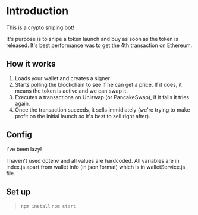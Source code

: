 # Introduction

This is a crypto sniping bot!

It's purpose is to snipe a token launch and buy as soon as the token is released. It's best performance was to get the 4th transaction on Ethereum.

## How it works
1. Loads your wallet and creates a signer
2. Starts polling the blockchain to see if he can get a price. If it does, it means the token is active and we can swap it.
3. Executes a transactions on Uniswap (or PancakeSwap), if it fails it tries again.
4. Once the transaction suceeds, it sells immidiately (we're trying to make profit on the initial launch so it's best to sell right after).

## Config
I've been lazy!

I haven't used dotenv and all values are hardcoded. All variables are in index.js apart from wallet info (in json format) which is in walletService.js file.

## Set up
>```npm install```
>```npm start```
